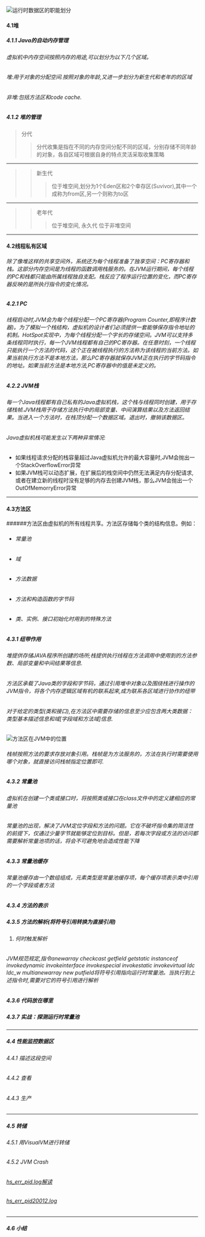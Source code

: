 ![运行时数据区的职能划分](./graph/运行时数据区的职能划分.png)
#### 4.1堆
##### 4.1.1 Java的自动内存管理
###### 虚拟机中内存空间按照内存的用途,可以划分为以下几个区域。
###### 堆:用于对象的分配空间.按照对象的年龄,又进一步划分为新生代和老年的的区域
###### 非堆:包括方法区和code cache.

##### 4.1.2 堆的管理
>分代<br>
>>分代收集是指在不同的内存空间分配不同的区域，分别存储不同年龄的对象，各自区域可根据自身的特点灵活采取收集策略<br>
---
>>新生代
>>>位于堆空间,划分为1个Eden区和2个幸存区(Suvivor),其中一个成称为from区,另一个则称为to区<br>
---
>>老年代
>>>位于堆空间,
>>永久代
>>>位于非堆空间

---
#### 4.2线程私有区域
###### 除了像堆这样的共享空间外，系统还为每个线程准备了独享空间：PC寄存器和栈。这部分内存空间是为线程的函数调用栈服务的。在JVM运行期间，每个线程的PC和栈都只能由所属线程独自支配。栈反应了程序运行位置的变化，而PC寄存器反映的是所执行指令的变化情况。

##### 4.2.1 PC
###### 线程启动时,JVM会为每个线程分配一个PC寄存器(Program Counter,即程序计数器)。为了模拟一个栈结构，虚拟机的设计者们必须提供一套能够保存指令地址的机制。HotSpot实现中，为每个线程分配一个字长的存储空间。JVM可以支持多条线程同时执行，每一个JVM线程都有自己的PC寄存器。在任意时刻，一个线程只能执行一个方法的代码，这个正在被线程执行的方法称为该线程的当前方法。如果当前执行方法不是本地方法，那么PC寄存器就保存JVM正在执行的字节码指令的地址。如果当前方法是本地方法,PC寄存器中的值是未定义的。

##### 4.2.2 JVM栈
###### 每一个Java线程都有自己私有的Java虚拟机栈，这个栈与线程同时创建，用于存储栈帧.JVM栈用于存储方法执行中的局部变量、中间演算结果以及方法返回结果。当进入一个方法时，在栈顶分配一个数据区域。退出时，撤销该数据区。
###### Java虚拟机栈可能发生以下两种异常情况:
* 如果线程请求分配的栈容量超过Java虚拟机允许的最大容量时,JVM会抛出一个StackOverflowError异常
* 如果JVM栈可以动态扩展，在扩展后的栈空间中仍然无法满足内存分配请求,或者在建立新的线程时没有足够的内存去创建JVM栈，那么JVM会抛出一个OutOfMemorryError异常
---
#### 4.3方法区
######方法区由虚拟机的所有线程共享。方法区存储每个类的结构信息。例如：
* ###### 常量池
* ###### 域
* ###### 方法数据
* ###### 方法和构造函数的字节码
* ###### 类、实例、接口初始化时用到的特殊方法

##### 4.3.1 纽带作用
###### 堆提供存储JAVA程序所创建的场所;栈提供执行线程在方法调用中使用到的方法参数、局部变量和中间结果等信息.
###### 方法区承载了Java类的字段和字节码，通过引用堆中对象以及围绕栈进行操作的JVM指令，将各个内存逻辑区域有机的联系起来,成为联系各区域进行协作的纽带
###### 对于给定的类型(类和接口),在方法区中需要存储的信息至少应包含两大类数据：类型基本描述信息和域[字段域和方法域]信息.
![方法区在JVM中的位置](./graph/方法区在JVM中的位置.png)
###### 栈帧按照方法的要求存放对象引用。栈帧是为方法服务的，方法在执行时需要使用哪个对象，就直接访问栈帧指定位置即可.
##### 4.3.2 常量池
###### 虚拟机在创建一个类或接口时，将按照类或接口在class文件中的定义建相应的常量池
###### 常量池的出现，解决了JVM定位字段和方法的问题。它在不破坏指令集的简洁性的前提下，仅通过少量字节就能够定位到目标。但是，若每次字段或方法的访问都需要解析常量池项的话，将会不可避免地会造成性能下降

##### 4.3.3 常量池缓存
###### 常量池缓存由一个数组组成，元素类型是常量池缓存项，每个缓存项表示类中引用的一个字段或者方法
##### 4.3.4 方法的表示
##### 4.3.5 方法的解析(将符号引用转换为直接引用)
1. ###### 何时触发解析
###### JVM规范规定,指令anewarray checkcast getfield getstatic instanceof invokedynamic invokeinterface invokespecial invokestatic invokevirtual ldc ldc_w multianewarray new putfield将符号引用指向运行时常量池。当执行到上述指令时,需要对它的符号引用进行解析



##### 4.3.6 代码放在哪里
##### 4.3.7 实战：探测运行时常量池

---
##### 4.4 性能监控数据区
###### 4.4.1 描述这段空间
###### 4.4.2 查看
###### 4.4.3 生产

---
##### 4.5 转储
###### 4.5.1 用VisualVM进行转储

###### 4.5.2 JVM Crash
###### [hs_err_pid.log解读](./network/hs_err_pid.log解读.html)
###### [hs_err_pid20012.log](./network/hs_err_pid20012.log)

---

##### 4.6 小结


